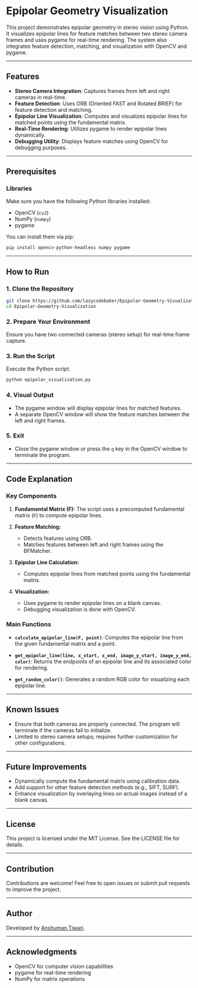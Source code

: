# Epipolar Geometry Visualization

This project demonstrates epipolar geometry in stereo vision using Python. It visualizes epipolar lines for feature matches between two stereo camera frames and uses pygame for real-time rendering. The system also integrates feature detection, matching, and visualization with OpenCV and pygame.

---

## Features

- **Stereo Camera Integration**: Captures frames from left and right cameras in real-time.
- **Feature Detection**: Uses ORB (Oriented FAST and Rotated BRIEF) for feature detection and matching.
- **Epipolar Line Visualization**: Computes and visualizes epipolar lines for matched points using the fundamental matrix.
- **Real-Time Rendering**: Utilizes pygame to render epipolar lines dynamically.
- **Debugging Utility**: Displays feature matches using OpenCV for debugging purposes.

---

## Prerequisites

### Libraries
Make sure you have the following Python libraries installed:

- OpenCV (`cv2`)
- NumPy (`numpy`)
- pygame

You can install them via pip:

```bash
pip install opencv-python-headless numpy pygame
```

---

## How to Run

### 1. Clone the Repository

```bash
git clone https://github.com/lazycodebaker/Epipolar-Geometry-Visualization.git
cd Epipolar-Geometry-Visualization
```

### 2. Prepare Your Environment

Ensure you have two connected cameras (stereo setup) for real-time frame capture.

### 3. Run the Script

Execute the Python script:

```bash
python epipolar_visualization.py
```

### 4. Visual Output

- The pygame window will display epipolar lines for matched features.
- A separate OpenCV window will show the feature matches between the left and right frames.

### 5. Exit

- Close the pygame window or press the `q` key in the OpenCV window to terminate the program.

---

## Code Explanation

### Key Components

1. **Fundamental Matrix (F):**
   The script uses a precomputed fundamental matrix (`F`) to compute epipolar lines.

2. **Feature Matching:**
   - Detects features using ORB.
   - Matches features between left and right frames using the BFMatcher.

3. **Epipolar Line Calculation:**
   - Computes epipolar lines from matched points using the fundamental matrix.

4. **Visualization:**
   - Uses pygame to render epipolar lines on a blank canvas.
   - Debugging visualization is done with OpenCV.

### Main Functions

- **`calculate_epipolar_line(F, point)`**:
  Computes the epipolar line from the given fundamental matrix and a point.

- **`get_epipolar_line(line, x_start, x_end, image_y_start, image_y_end, color)`**:
  Returns the endpoints of an epipolar line and its associated color for rendering.

- **`get_random_color()`**:
  Generates a random RGB color for visualizing each epipolar line.

---

## Known Issues

- Ensure that both cameras are properly connected. The program will terminate if the cameras fail to initialize.
- Limited to stereo camera setups; requires further customization for other configurations.

---

## Future Improvements

- Dynamically compute the fundamental matrix using calibration data.
- Add support for other feature detection methods (e.g., SIFT, SURF).
- Enhance visualization by overlaying lines on actual images instead of a blank canvas.

---

## License

This project is licensed under the MIT License. See the LICENSE file for details.

---

## Contribution

Contributions are welcome! Feel free to open issues or submit pull requests to improve the project.

---

## Author

Developed by [Anshuman Tiwari](https://github.com/lazycodebaker).

---

## Acknowledgments

- OpenCV for computer vision capabilities
- pygame for real-time rendering
- NumPy for matrix operations

